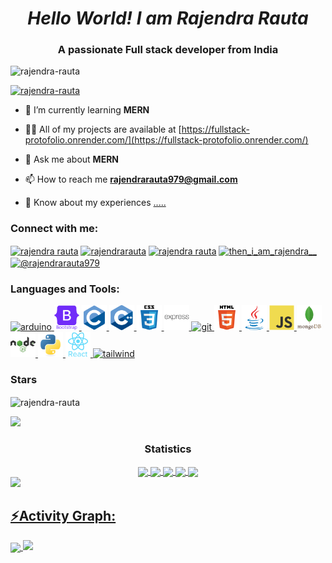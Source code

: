 <h1 align="center"> <b> <i>Hello World! I am Rajendra Rauta</i></b></h1>
<h3 align="center">A passionate Full stack developer from India</h3>

<p align="left"> <img src="https://komarev.com/ghpvc/?username=rajendra-rauta&label=Profile%20views&color=0e75b6&style=flat" alt="rajendra-rauta" /> </p>

<p align="left"> <a href="https://github.com/ryo-ma/github-profile-trophy"><img src="https://github-profile-trophy.vercel.app/?username=rajendra-rauta" alt="rajendra-rauta" /></a> </p>

- 🌱 I’m currently learning **MERN**

- 👨‍💻 All of my projects are available at [https://fullstack-protofolio.onrender.com/](https://fullstack-protofolio.onrender.com/)

- 💬 Ask me about **MERN**

- 📫 How to reach me **rajendrarauta979@gmail.com**

- 📄 Know about my experiences [.....](.....)

<h3 align="left">Connect with me:</h3>
<p align="left">
<a href="https://linkedin.com/in/rajendra rauta" target="blank"><img align="center" src="https://raw.githubusercontent.com/rahuldkjain/github-profile-readme-generator/master/src/images/icons/Social/linked-in-alt.svg" alt="rajendra rauta" height="30" width="40" /></a>
<a href="https://kaggle.com/rajendrarauta" target="blank"><img align="center" src="https://raw.githubusercontent.com/rahuldkjain/github-profile-readme-generator/master/src/images/icons/Social/kaggle.svg" alt="rajendrarauta" height="30" width="40" /></a>
<a href="https://fb.com/rajendra rauta" target="blank"><img align="center" src="https://raw.githubusercontent.com/rahuldkjain/github-profile-readme-generator/master/src/images/icons/Social/facebook.svg" alt="rajendra rauta" height="30" width="40" /></a>
<a href="https://instagram.com/then_i_am_rajendra_" target="blank"><img align="center" src="https://raw.githubusercontent.com/rahuldkjain/github-profile-readme-generator/master/src/images/icons/Social/instagram.svg" alt="then_i_am_rajendra__" height="30" width="40" /></a>
<a href="https://www.hackerrank.com/@rajendrarauta979" target="blank"><img align="center" src="https://raw.githubusercontent.com/rahuldkjain/github-profile-readme-generator/master/src/images/icons/Social/hackerrank.svg" alt="@rajendrarauta979" height="30" width="40" /></a>
</p>

<h3 align="left">Languages and Tools:</h3>
<p align="left"> <a href="https://www.arduino.cc/" target="_blank" rel="noreferrer"> <img src="https://cdn.worldvectorlogo.com/logos/arduino-1.svg" alt="arduino" width="40" height="40"/> </a> <a href="https://getbootstrap.com" target="_blank" rel="noreferrer"> <img src="https://raw.githubusercontent.com/devicons/devicon/master/icons/bootstrap/bootstrap-plain-wordmark.svg" alt="bootstrap" width="40" height="40"/> </a> <a href="https://www.cprogramming.com/" target="_blank" rel="noreferrer"> <img src="https://raw.githubusercontent.com/devicons/devicon/master/icons/c/c-original.svg" alt="c" width="40" height="40"/> </a> <a href="https://www.w3schools.com/cpp/" target="_blank" rel="noreferrer"> <img src="https://raw.githubusercontent.com/devicons/devicon/master/icons/cplusplus/cplusplus-original.svg" alt="cplusplus" width="40" height="40"/> </a> <a href="https://www.w3schools.com/css/" target="_blank" rel="noreferrer"> <img src="https://raw.githubusercontent.com/devicons/devicon/master/icons/css3/css3-original-wordmark.svg" alt="css3" width="40" height="40"/> </a> <a href="https://expressjs.com" target="_blank" rel="noreferrer"> <img src="https://raw.githubusercontent.com/devicons/devicon/master/icons/express/express-original-wordmark.svg" alt="express" width="40" height="40"/> </a> <a href="https://git-scm.com/" target="_blank" rel="noreferrer"> <img src="https://www.vectorlogo.zone/logos/git-scm/git-scm-icon.svg" alt="git" width="40" height="40"/> </a> <a href="https://www.w3.org/html/" target="_blank" rel="noreferrer"> <img src="https://raw.githubusercontent.com/devicons/devicon/master/icons/html5/html5-original-wordmark.svg" alt="html5" width="40" height="40"/> </a> <a href="https://www.java.com" target="_blank" rel="noreferrer"> <img src="https://raw.githubusercontent.com/devicons/devicon/master/icons/java/java-original.svg" alt="java" width="40" height="40"/> </a> <a href="https://developer.mozilla.org/en-US/docs/Web/JavaScript" target="_blank" rel="noreferrer"> <img src="https://raw.githubusercontent.com/devicons/devicon/master/icons/javascript/javascript-original.svg" alt="javascript" width="40" height="40"/> </a> <a href="https://www.mongodb.com/" target="_blank" rel="noreferrer"> <img src="https://raw.githubusercontent.com/devicons/devicon/master/icons/mongodb/mongodb-original-wordmark.svg" alt="mongodb" width="40" height="40"/> </a> <a href="https://nodejs.org" target="_blank" rel="noreferrer"> <img src="https://raw.githubusercontent.com/devicons/devicon/master/icons/nodejs/nodejs-original-wordmark.svg" alt="nodejs" width="40" height="40"/> </a> <a href="https://www.python.org" target="_blank" rel="noreferrer"> <img src="https://raw.githubusercontent.com/devicons/devicon/master/icons/python/python-original.svg" alt="python" width="40" height="40"/> </a> <a href="https://reactjs.org/" target="_blank" rel="noreferrer"> <img src="https://raw.githubusercontent.com/devicons/devicon/master/icons/react/react-original-wordmark.svg" alt="react" width="40" height="40"/> </a> <a href="https://tailwindcss.com/" target="_blank" rel="noreferrer"> <img src="https://www.vectorlogo.zone/logos/tailwindcss/tailwindcss-icon.svg" alt="tailwind" width="40" height="40"/> </a> </p>




<h3 align="left">Stars</h3>
<p><img align="center" height="180em" src="https://github-readme-streak-stats.herokuapp.com/?user=rajendra-rauta&theme=prussian" alt="rajendra-rauta" /></p>

<img src="https://user-images.githubusercontent.com/73097560/115834477-dbab4500-a447-11eb-908a-139a6edaec5c.gif"><h3 align="center">Statistics</h3>
<div align="center">
<a href="https://github.com/rajendra-rauta">
<img align="center" src="http://github-profile-summary-cards.vercel.app/api/cards/stats?username=rajendra-rauta&theme=algolia" height="180em" />
<img align="center" src="http://github-profile-summary-cards.vercel.app/api/cards/most-commit-language?username=rajendra-rauta&theme=apprentice" height="180em" />
<img align="center" src="http://github-profile-summary-cards.vercel.app/api/cards/repos-per-language?username=rajendra-rauta&theme=aura" height="180em" />
<img align="center" src="http://github-profile-summary-cards.vercel.app/api/cards/productive-time?username=rajendra-rauta&theme=blue_green" height="180em" />
<img align="center" src="http://github-profile-summary-cards.vercel.app/api/cards/profile-details?username=rajendra-rauta&theme=midnight_purple" height="180em" />
</div>
<img src="https://user-images.githubusercontent.com/73097560/115834477-dbab4500-a447-11eb-908a-139a6edaec5c.gif"><h2 align="left">⚡Activity Graph:</h2>
<img align="center" src="https://github-readme-activity-graph.vercel.app/graph?username=rajendra-rauta&theme=github-compact"/>

<img src="https://raw.githubusercontent.com/Trilokia/Trilokia/379277808c61ef204768a61bbc5d25bc7798ccf1/bottom_header.svg" />



